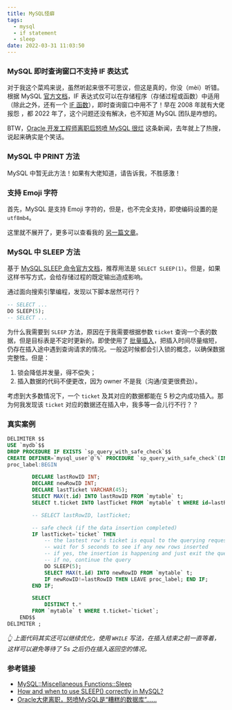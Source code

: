 ```yaml
---
title: MySQL怪癖
tags:
  - mysql
  - if statement
  - sleep
date: 2022-03-31 11:03:50
---
```


### MySQL 即时查询窗口不支持 IF 表达式

对于我这个菜鸡来说，虽然听起来很不可思议，但这是真的，你没（mèi）听错。根据 MySQL [官方文档](https://dev.mysql.com/doc/refman/8.0/en/if.html)，IF 表达式仅可以在存储程序（存储过程或函数）中适用（除此之外，还有一个 [IF 函数](https://dev.mysql.com/doc/refman/8.0/en/flow-control-functions.html#function_if)），即时查询窗口中用不了！早在 2008 年就有大佬报怨 [<fa-link/>](https://www.bennadel.com/blog/1340-mysql-does-not-support-if-else-statements-in-general-sql-work-flow.htm)，都 2022 年了，这个问题还没有解决，也不知道 MySQL 团队是咋想的。

BTW，[Oracle 开发工程师离职后怒喷 MySQL 很烂](https://www.theregister.com/2021/12/06/mysql_a_pretty_poor_database/) 这条新闻，去年就上了热搜，说起来确实是个笑话。

### MySQL 中 PRINT 方法

MySQL 中暂无此方法！如果有大佬知道，请告诉我，不胜感激！

### 支持 Emoji 字符

首先，MySQL 是支持 Emoji 字符的，但是，也不完全支持，即使编码设置的是 `utf8mb4`。

这里就不展开了，更多可以查看我的 [另一篇文章](/mysql-charset-issue)。

### MySQL 中 SLEEP 方法

基于 [MySQL SLEEP 命令官方文档](https://dev.mysql.com/doc/refman/8.0/en/miscellaneous-functions.html#function_sleep)，推荐用法是 `SELECT SLEEP(1)`。但是，如果这样书写方式，会给存储过程的既定输出造成影响。 

通过面向搜索引擎编程，发现以下脚本居然可行？

``` sql
-- SELECT ...
DO SLEEP(5);
-- SELECT ...
```

为什么我需要到 `SLEEP` 方法，原因在于我需要根据参数 `ticket` 查询一个表的数据，但是目标表是不定时更新的。即使使用了 [批量插入](/CSharp-bulk-insert-records-into-MySQL)，把插入时间尽量缩短，仍存在插入途中遇到查询请求的情况。一般这时候都会引入锁的概念，以确保数据完整性。但是：

1. 锁会降低并发量，得不偿失；
2. 插入数据的代码不便更改，因为 owner 不是我（沟通/变更很费劲）。

考虑到大多数情况下，一个 `ticket` 及其对应的数据都能在 5 秒之内成功插入。那为何我发现该 `ticket` 对应的数据还在插入中，我多等一会儿行不行？？

### 真实案例

``` sql
DELIMITER $$
USE `mydb`$$
DROP PROCEDURE IF EXISTS `sp_query_with_safe_check`$$
CREATE DEFINER=`mysql_user`@`%` PROCEDURE `sp_query_with_safe_check`(IN `ticket` VARCHAR(128)) COMMENT 'query data by ticket, with safe check (return only if the data insertion completed)'
proc_label:BEGIN

		DECLARE lastRowID INT;
		DECLARE newRowID INT;
		DECLARE lastTicket VARCHAR(45);
		SELECT MAX(t.id) INTO lastRowID FROM `mytable` t;
		SELECT t.ticket INTO lastTicket FROM `mytable` t WHERE id=lastRowID;

		-- SELECT lastRowID, lastTicket;

		-- safe check (if the data insertion completed)
		IF lastTicket=`ticket` THEN
			-- the lastest row's ticket is equal to the querying request form
			-- wait for 5 seconds to see if any new rows inserted
			-- if yes, the insertion is happening and just exit the query
			-- if no, continue the query
			DO SLEEP(5);
			SELECT MAX(t.id) INTO newRowID FROM `mytable` t;
			IF newRowID!=lastRowID THEN LEAVE proc_label; END IF;
		END IF;

		SELECT 
			DISTINCT t.*
		FROM `mytable` t WHERE t.ticket=`ticket`;
	END$$
DELIMITER ;
```

*👆 上面代码其实还可以继续优化，使用 `WHILE` 写法，在插入结束之前一直等着，这样可以避免等待了 5s 之后仍在插入返回空的情况。*

### 参考链接

- [MySQL::Miscellaneous Functions::Sleep](https://dev.mysql.com/doc/refman/8.0/en/miscellaneous-functions.html#function_sleep)
- [How and when to use SLEEP() correctly in MySQL?](https://stackoverflow.com/questions/4284524/how-and-when-to-use-sleep-correctly-in-mysql)
- [Oracle大佬离职，怒喷MySQL是“糟糕的数据库”……](https://mp.weixin.qq.com/s/zajIrjPAJPYnBzrqyU0U4Q)
